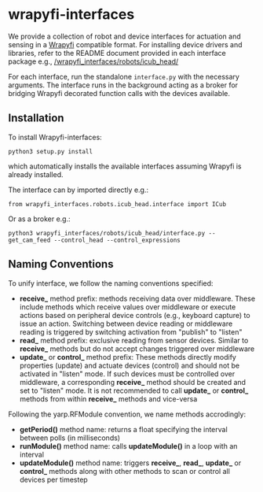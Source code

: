 # wrapyfi-interfaces

We provide a collection of robot and device interfaces for actuation and sensing in a [Wrapyfi](https://github.com/modular-ml/wrapyfi) compatible format. For installing device drivers and libraries, refer to the README document provided in each interface package e.g., [/wrapyfi_interfaces/robots/icub_head/](/wrapyfi_interfaces/robots/icub_head/)

For each interface, run the standalone `interface.py` with the necessary arguments. The interface runs in the background acting as a broker for bridging Wrapyfi decorated function calls with the devices available. 

## Installation

To install Wrapyfi-interfaces:

```
python3 setup.py install
```

which automatically installs the available interfaces assuming Wrapyfi is already installed.

The interface can by imported directly e.g.:

```
from wrapyfi_interfaces.robots.icub_head.interface import ICub
```

Or as a broker e.g.:

```
python3 wrapyfi_interfaces/robots/icub_head/interface.py --get_cam_feed --control_head --control_expressions
```

## Naming Conventions

To unify interface, we follow the naming conventions specified:

* **receive_** method prefix: methods receiving data over middleware. These include methods which receive values over middleware or execute actions based on peripheral device controls (e.g., keyboard capture) to issue an action. Switching between device reading or middleware reading is triggered by switching activation from "publish" to "listen"
* **read_** method prefix: exclusive reading from sensor devices. Similar to **receive_** methods but do not accept changes triggered over middleware
* **update_** or **control_** method prefix: These methods directly modify properties (update) and actuate devices (control) and should not be activated in "listen" mode. If such devices must be controlled over middleware, a corresponding **receive_** method should be created and set to "listen" mode. It is not recommended to call **update_** or **control_** methods from within **receive_** methods and vice-versa

Following the yarp.RFModule convention, we name methods accrodingly:

* **getPeriod()** method name: returns a float specifying the interval between polls (in milliseconds)
* **runModule()** method name: calls **updateModule()** in a loop with an interval 
* **updateModule()** method name: triggers **receive_**, **read_**, **update_** or **control_** methods along with other methods to scan or control all devices per timestep
